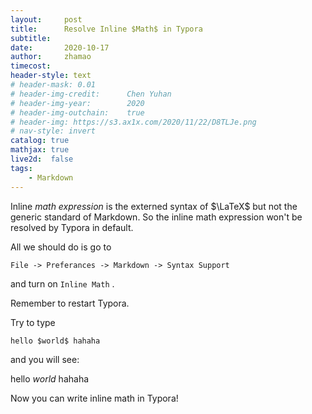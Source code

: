 ```yaml
---
layout:     post
title:      Resolve Inline $Math$ in Typora
subtitle:   
date:       2020-10-17
author:     zhamao
timecost:   
header-style: text
# header-mask: 0.01
# header-img-credit:      Chen Yuhan
# header-img-year:        2020
# header-img-outchain:    true
# header-img: https://s3.ax1x.com/2020/11/22/D8TLJe.png
# nav-style: invert
catalog: true
mathjax: true
live2d:  false
tags:
    - Markdown
---
```


Inline $math$ $expression$ is the externed syntax of  $\LaTeX$ but not the generic standard of Markdown. So the inline math expression won't be  resolved by Typora in default.

All we should do is go to 

```
File -> Preferances -> Markdown -> Syntax Support
```

and turn on `Inline Math` .

Remember to restart Typora.

Try to type

```md
hello $world$ hahaha
```

and you will see:

hello $world$ hahaha

Now you can write inline math in Typora!
